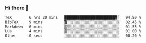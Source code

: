 ### Hi there 👋

<!--
**gustavkrist/gustavkrist** is a ✨ _special_ ✨ repository because its `README.md` (this file) appears on your GitHub profile.

Here are some ideas to get you started:

- 🔭 I’m currently working on ...
- 🌱 I’m currently learning ...
- 👯 I’m looking to collaborate on ...
- 🤔 I’m looking for help with ...
- 💬 Ask me about ...
- 📫 How to reach me: ...
- 😄 Pronouns: ...
- ⚡ Fun fact: ...
-->

<!--START_SECTION:waka-->

```txt
TeX        6 hrs 20 mins   ███████████████████████▓░   94.80 %
BibTeX     9 mins          ▓░░░░░░░░░░░░░░░░░░░░░░░░   02.45 %
Markdown   6 mins          ▒░░░░░░░░░░░░░░░░░░░░░░░░   01.55 %
Lua        4 mins          ▒░░░░░░░░░░░░░░░░░░░░░░░░   01.00 %
Other      0 secs          ░░░░░░░░░░░░░░░░░░░░░░░░░   00.20 %
```

<!--END_SECTION:waka-->
